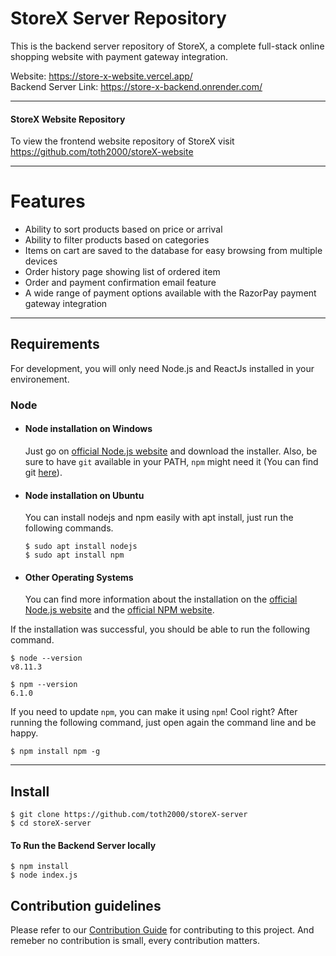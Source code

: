 # StoreX Server Repository

This is the backend server repository of StoreX, a complete full-stack online shopping website with payment gateway integration.

Website: https://store-x-website.vercel.app/ <br>
Backend Server Link: https://store-x-backend.onrender.com/

---

#### StoreX Website Repository

To view the frontend website repository of StoreX visit https://github.com/toth2000/storeX-website 

---

# Features
- Ability to sort products based on price or arrival 
- Ability to filter products based on categories 
- Items on cart are saved to the database for easy browsing from multiple devices
- Order history page showing list of ordered item
- Order and payment confirmation email feature
- A wide range of payment options available with the RazorPay payment gateway integration

---
## Requirements

For development, you will only need Node.js and ReactJs installed in your environement.

### Node
- #### Node installation on Windows

  Just go on [official Node.js website](https://nodejs.org/) and download the installer.
Also, be sure to have `git` available in your PATH, `npm` might need it (You can find git [here](https://git-scm.com/)).

- #### Node installation on Ubuntu

  You can install nodejs and npm easily with apt install, just run the following commands.

      $ sudo apt install nodejs
      $ sudo apt install npm

- #### Other Operating Systems
  You can find more information about the installation on the [official Node.js website](https://nodejs.org/) and the [official NPM website](https://npmjs.org/).

If the installation was successful, you should be able to run the following command.

    $ node --version
    v8.11.3

    $ npm --version
    6.1.0

If you need to update `npm`, you can make it using `npm`! Cool right? After running the following command, just open again the command line and be happy.

    $ npm install npm -g


---

## Install

    $ git clone https://github.com/toth2000/storeX-server
    $ cd storeX-server

#### To Run the Backend Server locally
    $ npm install
    $ node index.js

## Contribution guidelines

Please refer to our [Contribution Guide](https://github.com/toth2000/SellGuds/blob/master/CONTRIBUTING.md) for contributing to this project. And remeber no contribution is small,  every contribution matters.

